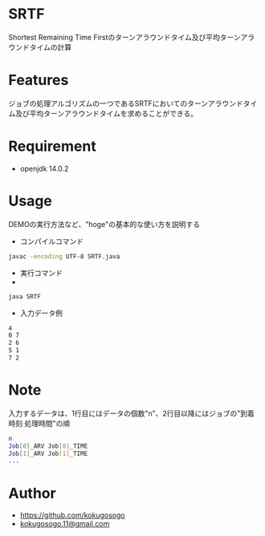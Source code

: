 # SRTF
Shortest Remaining Time Firstのターンアラウンドタイム及び平均ターンアラウンドタイムの計算

# Features

ジョブの処理アルゴリズムの一つであるSRTFにおいてのターンアラウンドタイム及び平均ターンアラウンドタイムを求めることができる。

# Requirement

* openjdk 14.0.2

# Usage

DEMOの実行方法など、"hoge"の基本的な使い方を説明する
* コンパイルコマンド

```bash
javac -encoding UTF-8 SRTF.java
```

* 実行コマンド
* 
```bash
java SRTF
```

* 入力データ例

```bash
4
0 7
2 6
5 1
7 2
```

# Note

入力するデータは、1行目にはデータの個数"n"、2行目以降にはジョブの"到着時刻 処理時間"の順
```bash
n
Job[0]_ARV Job[0]_TIME
Job[1]_ARV Job[1]_TIME
...
```

# Author

* https://github.com/kokugosogo
* kokugosogo.11@gmail.com
